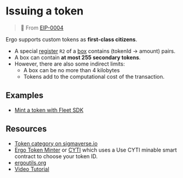 # Issuing a token

> 🔗 From [EIP-0004](eip4.md)

Ergo supports custom tokens as **first-class citizens**.

- A special [register](registers.md) `R2` of a [box](box.md) contains (tokenId -> amount) pairs.
- A box can contain **at most 255 secondary tokens**. 
- However, there are also some indirect limits: 
    - A box can be no more than 4 kilobytes
    - Tokens add to the computational cost of the transaction.

## Examples

- [Mint a token with Fleet SDK](https://fleet-sdk.github.io/docs/transaction-building#step-4-2-mint-a-token)

## Resources

- [Token category on sigmaverse.io](https://sigmaverse.io/all-projects/?category=Tokens)
- [Ergo Token Minter](https://thierrym1212.github.io/tokenminter/index.html) or [CYTI](https://thierrym1212.github.io/cyti/index.html) which uses a Use CYTI minable smart contract to choose your token ID.
- [ergoutils.org](https://ergoutils.org/#/token)
- [Video Tutorial](https://www.youtube.com/watch?v=I3R6_PceM1k)



